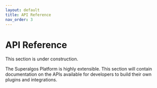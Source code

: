 ```yaml
---
layout: default
title: API Reference
nav_order: 3
---
```


# API Reference

This section is under construction.

The Superalgos Platform is highly extensible. This section will contain documentation on the APIs available for developers to build their own plugins and integrations. 